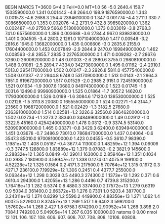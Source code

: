 BEGN
MARCS T=3600 G=4.0 FeH=0.0 MT=1.0
                  56
-5.0 2640.4 159.7 1503590000.0 1.341 0.001443 
-4.8 2664.0 198.9 1876590000.0 1.343 0.001573 
-4.6 2688.3 254.4 2394610000.0 1.347 0.001774 
-4.4 2711.1 330.7 3086650000.0 1.353 0.002076 
-4.2 2731.9 432.8 3985020000.0 1.362 0.002487 
-4.0 2750.9 566.8 5130000000.0 1.373 0.003019 
-3.8 2768.3 741.0 6575600000.0 1.386 0.003688 
-3.6 2784.4 967.0 8398280000.0 1.401 0.004505 
-3.4 2800.2 1261.0 10710400000.0 1.417 0.00548 
-3.2 2816.6 1645.0 13682000000.0 1.435 0.006606 
-3.0 2835.6 2155.0 17604400000.0 1.453 0.007849 
-2.9 2844.9 2470.0 19984900000.0 1.462 0.008563 
-2.8 2855.7 2835.0 22765300000.0 1.471 0.009282 
-2.7 2867.6 3260.0 26009200000.0 1.48 0.01003 
-2.6 2880.6 3755.0 29808100000.0 1.488 0.01081 
-2.5 2894.7 4334.0 34273800000.0 1.495 0.01162 
-2.4 2910.1 5013.0 39541700000.0 1.502 0.01247 
-2.3 2926.8 5811.0 45775400000.0 1.508 0.01337 
-2.2 2944.8 6748.0 53170900000.0 1.513 0.0143 
-2.1 2964.3 7851.0 61967200000.0 1.517 0.01529 
-2.0 2985.2 9151.0 72451900000.0 1.521 0.01634 
-1.9 3007.6 10680.0 84974300000.0 1.523 0.01745 
-1.8 3031.6 12490.0 99960900000.0 1.525 0.01864 
-1.7 3057.2 14620.0 117930000000.0 1.526 0.0199 
-1.6 3084.6 17120.0 139530000000.0 1.525 0.02126 
-1.5 3113.8 20080.0 165555000000.0 1.524 0.02271 
-1.4 3144.7 23560.0 196872000000.0 1.521 0.02429 
-1.3 3182.5 27680.0 236391000000.0 1.514 0.02581 
-1.2 3226.6 32560.0 286462000000.0 1.502 0.02734 
-1.1 3273.2 38340.0 348499000000.0 1.49 0.02912 
-1.0 3322.5 45160.0 425424000000.0 1.478 0.0312 
-0.9 3374.5 53140.0 520909000000.0 1.465 0.03371 
-0.8 3429.3 62400.0 639494000000.0 1.451 0.03678 
-0.7 3486.9 73010.0 786847000000.0 1.437 0.04064 
-0.6 3547.3 85010.0 970081000000.0 1.423 0.04555 
-0.5 3610.7 98390.0 1.1981e+12 1.408 0.05187 
-0.4 3677.4 113000.0 1.48259e+12 1.394 0.06009 
-0.3 3747.5 128800.0 1.83889e+12 1.379 0.07083 
-0.2 3821.9 145600.0 2.28832e+12 1.365 0.0849 
-0.1 3901.1 163000.0 2.85946e+12 1.351 0.1034 
0.0 3985.7 180900.0 3.58947e+12 1.338 0.1274 
0.1 4075.9 199100.0 4.52228e+12 1.325 0.1584 
0.2 4171.3 217500.0 5.70764e+12 1.315 0.1972 
0.3 4271.7 236100.0 7.19929e+12 1.306 0.2451 
0.4 4377.7 255000.0 9.06344e+12 1.298 0.3028 
0.5 4490.3 274300.0 1.1373e+13 1.292 0.371 
0.6 4610.4 294300.0 1.42055e+13 1.286 0.4496 
0.7 4739.8 315200.0 1.76418e+13 1.282 0.5374 
0.8 4880.3 337400.0 2.17572e+13 1.279 0.6319 
0.9 5034.0 361400.0 2.66372e+13 1.276 0.7301 
1.0 5203.4 387700.0 3.24311e+13 1.274 0.8299 
1.2 5590.2 449900.0 4.88356e+13 1.271 1.062 
1.4 6007.5 522900.0 8.32457e+13 1.269 1.517 
1.6 6402.3 599200.0 1.57602e+14 1.268 2.427 
1.8 6758.1 674200.0 2.90952e+14 1.268 3.898 
2.0 7084.1 749200.0 5.04905e+14 1.267 6.035 
100000.00
natoms              0      0.00
nmol          12
          101.         106.       107.      108.         606.        607.        608.
          707.         708.       808.    10108.       60808.
